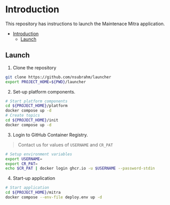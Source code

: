 # Introduction

This repository has instructions to launch the Maintenace Mitra application.

- [Introduction](#introduction)
  - [Launch](#launch)

## Launch

1. Clone the repository

```bash
git clone https://github.com/nsubrahm/launcher
export PROJECT_HOME=${PWD}/launcher
```

2. Set-up platform components.

```bash
# Start platform components
cd ${PROJECT_HOME}/platform
docker compose up -d
# Create topics
cd ${PROJECT_HOME}/init
docker compose up -d
```

3. Login to GitHub Container Registry.

> Contact us for values of `USERNAME` and `CR_PAT`

```bash
# Setup environment variables
export USERNAME=
export CR_PAT=
echo $CR_PAT | docker login ghcr.io -u $USERNAME --password-stdin
```

4. Start-up application

```bash
# Start application
cd ${PROJECT_HOME}/mitra
docker compose --env-file deploy.env up -d
```
